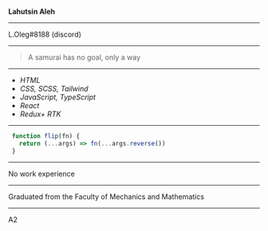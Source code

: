  **Lahutsin Aleh**

---

 L.Oleg#8188 (discord)

---

 >A samurai has no goal, only a way

---

  - *HTML*
  - *CSS, SCSS, Tailwind*
  - *JavaScript, TypeScript*
  - *React*
  - *Redux+ RTK*

---

 ```javascript
  function flip(fn) {
    return (...args) => fn(...args.reverse())
  }
  ```
---

 No work experience

---

 Graduated from the Faculty of Mechanics and Mathematics
 
---

 A2
